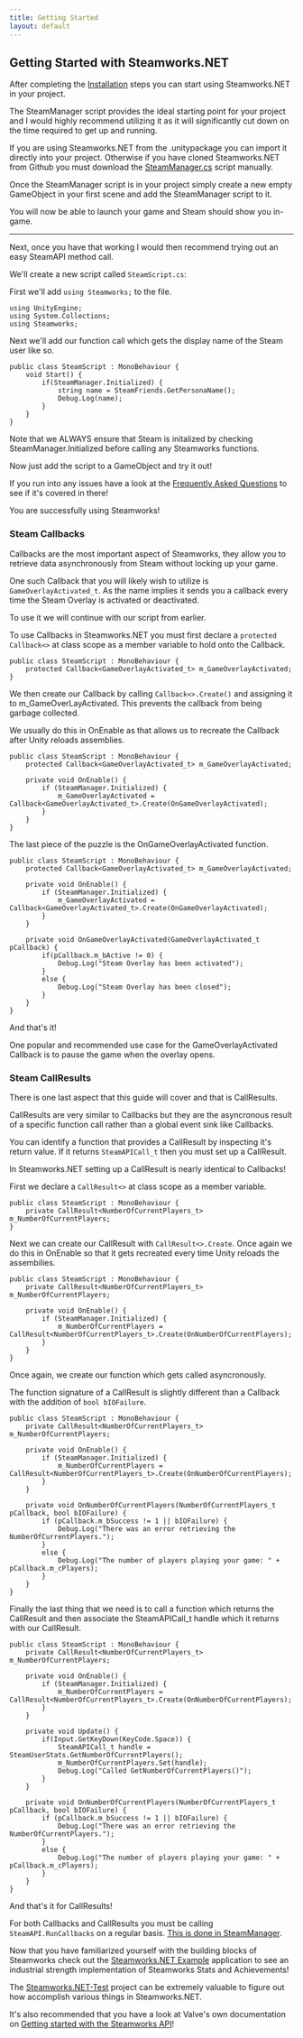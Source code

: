 ```yaml
---
title: Getting Started
layout: default
---
```

## Getting Started with Steamworks.NET

After completing the [Installation](/installation/) steps you can start using Steamworks.NET in your project.

The SteamManager script provides the ideal starting point for your project and I would highly recommend utilizing it as it will significantly cut down on the time required to get up and running.

If you are using Steamworks.NET from the .unitypackage you can import it directly into your project. Otherwise if you have cloned Steamworks.NET from Github you must download the [SteamManager.cs](https://raw.githubusercontent.com/rlabrecque/SteamManager/master/SteamManager.cs) script manually.

Once the SteamManager script is in your project simply create a new empty GameObject in your first scene and add the SteamManager script to it.

You will now be able to launch your game and Steam should show you in-game.

---

Next, once you have that working I would then recommend trying out an easy SteamAPI method call.

We'll create a new script called `SteamScript.cs`:

First we'll add `using Steamworks;` to the file.

<pre><code>using UnityEngine;
using System.Collections;
using Steamworks;</code></pre>

Next we'll add our function call which gets the display name of the Steam user like so.


<pre><code>public class SteamScript : MonoBehaviour {
	void Start() {
		if(SteamManager.Initialized) {
			string name = SteamFriends.GetPersonaName();
			Debug.Log(name);
		}
	}
}</code></pre>

Note that we ALWAYS ensure that Steam is initalized by checking SteamManager.Initialized before calling any Steamworks functions.

Now just add the script to a GameObject and try it out!

If you run into any issues have a look at the [Frequently Asked Questions](/faq/) to see if it's covered in there!

You are successfully using Steamworks!

### Steam Callbacks

Callbacks are the most important aspect of Steamworks, they allow you to retrieve data asynchronously from Steam without locking up your game.

One such Callback that you will likely wish to utilize is `GameOverlayActivated_t`. As the name implies it sends you a callback every time the Steam Overlay is activated or deactivated.

To use it we will continue with our script from earlier.

To use Callbacks in Steamworks.NET you must first declare a `protected Callback<>` at class scope as a member variable to hold onto the Callback.

<pre><code>public class SteamScript : MonoBehaviour {
	protected Callback&lt;GameOverlayActivated_t&gt; m_GameOverlayActivated;
}</code></pre>

We then create our Callback by calling `Callback<>.Create()` and assigning it to m_GameOverLayActivated. This prevents the callback from being garbage collected.

We usually do this in OnEnable as that allows us to recreate the Callback after Unity reloads assemblies.

<pre><code>public class SteamScript : MonoBehaviour {
	protected Callback&lt;GameOverlayActivated_t&gt; m_GameOverlayActivated;

	private void OnEnable() {
		if (SteamManager.Initialized) {
			m_GameOverlayActivated = Callback&lt;GameOverlayActivated_t&gt;.Create(OnGameOverlayActivated);
		}
	}
}</code></pre>


The last piece of the puzzle is the OnGameOverlayActivated function.

<pre><code>public class SteamScript : MonoBehaviour {
	protected Callback&lt;GameOverlayActivated_t&gt; m_GameOverlayActivated;

	private void OnEnable() {
		if (SteamManager.Initialized) {
			m_GameOverlayActivated = Callback&lt;GameOverlayActivated_t&gt;.Create(OnGameOverlayActivated);
		}
	}

	private void OnGameOverlayActivated(GameOverlayActivated_t pCallback) {
		if(pCallback.m_bActive != 0) {
			Debug.Log("Steam Overlay has been activated");
		}
		else {
			Debug.Log("Steam Overlay has been closed");
		}
	}
}</code></pre>


And that's it!

One popular and recommended use case for the GameOverlayActivated Callback is to pause the game when the overlay opens.

### Steam CallResults

There is one last aspect that this guide will cover and that is CallResults.

CallResults are very similar to Callbacks but they are the asyncronous result of a specific function call rather than a global event sink like Callbacks.

You can identify a function that provides a CallResult by inspecting it's return value. If it returns `SteamAPICall_t` then you must set up a CallResult.

In Steamworks.NET setting up a CallResult is nearly identical to Callbacks!

First we declare a `CallResult<>` at class scope as a member variable.

<pre><code>public class SteamScript : MonoBehaviour {
	private CallResult&lt;NumberOfCurrentPlayers_t&gt; m_NumberOfCurrentPlayers;
}</code></pre>

Next we can create our CallResult with `CallResult<>.Create`. Once again we do this in OnEnable so that it gets recreated every time Unity reloads the assembilies.

<pre><code>public class SteamScript : MonoBehaviour {
	private CallResult&lt;NumberOfCurrentPlayers_t&gt; m_NumberOfCurrentPlayers;

	private void OnEnable() {
		if (SteamManager.Initialized) {
			m_NumberOfCurrentPlayers = CallResult&lt;NumberOfCurrentPlayers_t&gt;.Create(OnNumberOfCurrentPlayers);
		}
	}
}</code></pre>

Once again, we create our function which gets called asyncronously.

The function signature of a CallResult is slightly different than a Callback with the addition of `bool bIOFailure`.

<pre><code>public class SteamScript : MonoBehaviour {
	private CallResult&lt;NumberOfCurrentPlayers_t&gt; m_NumberOfCurrentPlayers;

	private void OnEnable() {
		if (SteamManager.Initialized) {
			m_NumberOfCurrentPlayers = CallResult&lt;NumberOfCurrentPlayers_t&gt;.Create(OnNumberOfCurrentPlayers);
		}
	}

	private void OnNumberOfCurrentPlayers(NumberOfCurrentPlayers_t pCallback, bool bIOFailure) {
		if (pCallback.m_bSuccess != 1 || bIOFailure) {
			Debug.Log("There was an error retrieving the NumberOfCurrentPlayers.");
		}
		else {
			Debug.Log("The number of players playing your game: " + pCallback.m_cPlayers);
		}
	}
}</code></pre>

Finally the last thing that we need is to call a function which returns the CallResult and then associate the SteamAPICall_t handle which it returns with our CallResult.

<pre><code>public class SteamScript : MonoBehaviour {
	private CallResult&lt;NumberOfCurrentPlayers_t&gt; m_NumberOfCurrentPlayers;

	private void OnEnable() {
		if (SteamManager.Initialized) {
			m_NumberOfCurrentPlayers = CallResult&lt;NumberOfCurrentPlayers_t&gt;.Create(OnNumberOfCurrentPlayers);
		}
	}

	private void Update() {
		if(Input.GetKeyDown(KeyCode.Space)) {
			SteamAPICall_t handle = SteamUserStats.GetNumberOfCurrentPlayers();
			m_NumberOfCurrentPlayers.Set(handle);
			Debug.Log("Called GetNumberOfCurrentPlayers()");
		}
	}

	private void OnNumberOfCurrentPlayers(NumberOfCurrentPlayers_t pCallback, bool bIOFailure) {
		if (pCallback.m_bSuccess != 1 || bIOFailure) {
			Debug.Log("There was an error retrieving the NumberOfCurrentPlayers.");
		}
		else {
			Debug.Log("The number of players playing your game: " + pCallback.m_cPlayers);
		}
	}
}</code></pre>

And that's it for CallResults!

For both Callbacks and CallResults you must be calling `SteamAPI.RunCallbacks` on a regular basis. [This is done in SteamManager](/steammanager/#steamapiruncallbacks).

Now that you have familiarized yourself with the building blocks of Steamworks check out the [Steamworks.NET Example](https://github.com/rlabrecque/Steamworks.NET-Example) application to see an industrial strength implementation of Steamworks Stats and Achievements!

The [Steamworks.NET-Test](https://github.com/rlabrecque/Steamworks.NET-Test) project can be extremely valuable to figure out how accomplish various things in Steamworks.NET.

It's also recommended that you have a look at Valve's own documentation on [Getting started with the Steamworks API](https://partner.steamgames.com/documentation/getting_started)!